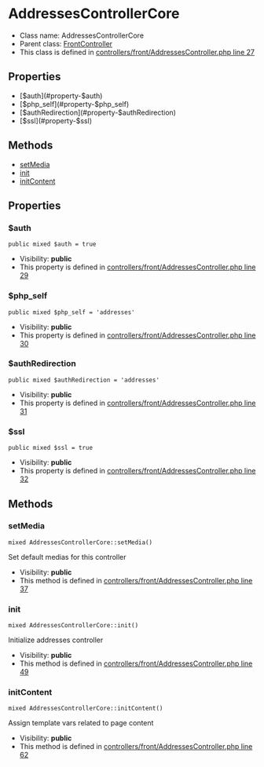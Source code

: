 AddressesControllerCore
===============






* Class name: AddressesControllerCore
* Parent class: [FrontController](FrontControllerCore)
* This class is defined in [controllers/front/AddressesController.php line 27](https://github.com/PrestaShop/PrestaShop/blob/1.6.1.1/controllers/front/AddressesController.php#L27)





Properties
----------

* [$auth](#property-$auth)
* [$php_self](#property-$php_self)
* [$authRedirection](#property-$authRedirection)
* [$ssl](#property-$ssl)

Methods
-------
* [setMedia](#method-setMedia)
* [init](#method-init)
* [initContent](#method-initContent)




Properties
----------


### <a name="property-$auth"></a>$auth

    public mixed $auth = true





* Visibility: **public**
* This property is defined in [controllers/front/AddressesController.php line 29](https://github.com/PrestaShop/PrestaShop/blob/1.6.1.1/controllers/front/AddressesController.php#L29)


### <a name="property-$php_self"></a>$php_self

    public mixed $php_self = 'addresses'





* Visibility: **public**
* This property is defined in [controllers/front/AddressesController.php line 30](https://github.com/PrestaShop/PrestaShop/blob/1.6.1.1/controllers/front/AddressesController.php#L30)


### <a name="property-$authRedirection"></a>$authRedirection

    public mixed $authRedirection = 'addresses'





* Visibility: **public**
* This property is defined in [controllers/front/AddressesController.php line 31](https://github.com/PrestaShop/PrestaShop/blob/1.6.1.1/controllers/front/AddressesController.php#L31)


### <a name="property-$ssl"></a>$ssl

    public mixed $ssl = true





* Visibility: **public**
* This property is defined in [controllers/front/AddressesController.php line 32](https://github.com/PrestaShop/PrestaShop/blob/1.6.1.1/controllers/front/AddressesController.php#L32)


Methods
-------


### <a name="method-setMedia"></a>setMedia

    mixed AddressesControllerCore::setMedia()

Set default medias for this controller



* Visibility: **public**
* This method is defined in [controllers/front/AddressesController.php line 37](https://github.com/PrestaShop/PrestaShop/blob/1.6.1.1/controllers/front/AddressesController.php#L37)




### <a name="method-init"></a>init

    mixed AddressesControllerCore::init()

Initialize addresses controller



* Visibility: **public**
* This method is defined in [controllers/front/AddressesController.php line 49](https://github.com/PrestaShop/PrestaShop/blob/1.6.1.1/controllers/front/AddressesController.php#L49)




### <a name="method-initContent"></a>initContent

    mixed AddressesControllerCore::initContent()

Assign template vars related to page content



* Visibility: **public**
* This method is defined in [controllers/front/AddressesController.php line 62](https://github.com/PrestaShop/PrestaShop/blob/1.6.1.1/controllers/front/AddressesController.php#L62)



